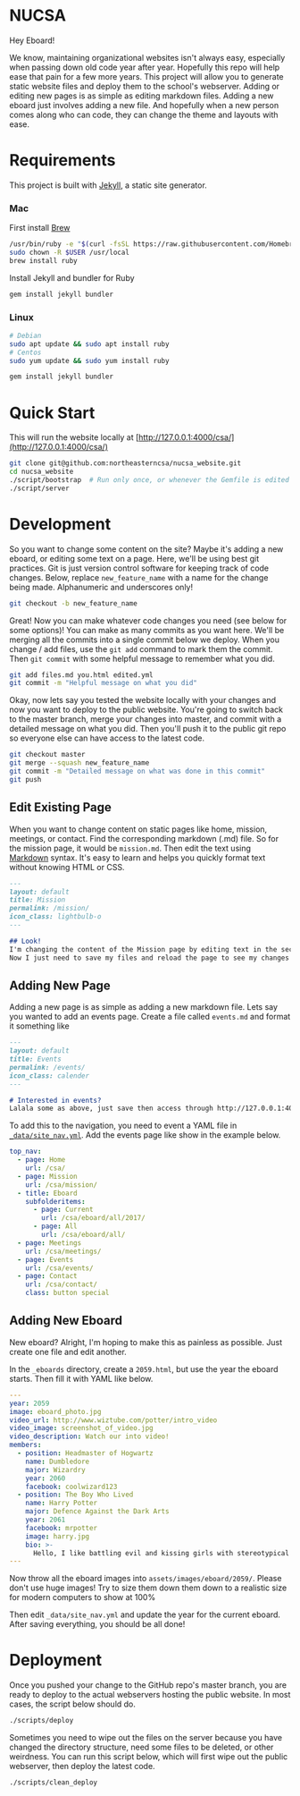 # NUCSA

Hey Eboard!

We know, maintaining organizational websites isn't always easy, especially when passing down old code year after year. Hopefully this repo will help  ease that pain for a few more years. This project will allow you to generate static website files and deploy them to the school's webserver. Adding or editing new pages is as simple as editing markdown files. Adding a new eboard just involves adding a new file. And hopefully when a new person comes along who can code, they can change the theme and layouts with ease.


# Requirements
This project is built with [Jekyll](https://jekyllrb.com/), a static site generator.
### Mac
First install [Brew](https://brew.sh/)
```bash
/usr/bin/ruby -e "$(curl -fsSL https://raw.githubusercontent.com/Homebrew/install/master/install)"
sudo chown -R $USER /usr/local
brew install ruby
```
Install Jekyll and bundler for Ruby
```bash
gem install jekyll bundler
```

### Linux
```bash
# Debian
sudo apt update && sudo apt install ruby
# Centos
sudo yum update && sudo yum install ruby

gem install jekyll bundler
```


# Quick Start
This will run the website locally at [http://127.0.0.1:4000/csa/](http://127.0.0.1:4000/csa/)
```bash
git clone git@github.com:northeasterncsa/nucsa_website.git
cd nucsa_website
./script/bootstrap  # Run only once, or whenever the Gemfile is edited
./script/server
```


# Development
So you want to change some content on the site? Maybe it's adding a new eboard, or editing some text on a page.
Here, we'll be using best git practices. Git is just version control software for keeping track of code changes.
Below, replace `new_feature_name` with a name for the change being made. Alphanumeric and underscores only!

```bash
git checkout -b new_feature_name
```

Great! Now you can make whatever code changes you need (see below for some options)! You can make as
many commits as you want here. We'll be merging all the commits into a single commit below we deploy.
When you change / add files, use the `git add` command to mark them the commit. Then `git commit` with
some helpful message to remember what you did.

```bash
git add files.md you.html edited.yml
git commit -m "Helpful message on what you did"
```

Okay, now lets say you tested the website locally with your changes and now you want to deploy to the public
website. You're going to switch back to the master branch, merge your changes into master, and commit with a
detailed message on what you did. Then you'll push it to the public git repo so everyone else can have access
to the latest code.

```bash
git checkout master
git merge --squash new_feature_name
git commit -m "Detailed message on what was done in this commit"
git push
```

## Edit Existing Page
When you want to change content on static pages like home, mission, meetings, or contact. Find the corresponding
markdown (.md) file. So for the mission page, it would be `mission.md`. Then edit the text using
[Markdown](https://github.com/adam-p/markdown-here/wiki/Markdown-Cheatsheet) syntax. It's easy to learn and helps you
quickly format text without knowing HTML or CSS.

```markdown
---
layout: default
title: Mission
permalink: /mission/
icon_class: lightbulb-o
---

## Look!
I'm changing the content of the Mission page by editing text in the section below the weird header above.
Now I just need to save my files and reload the page to see my changes in action.

```

## Adding New Page
Adding a new page is as simple as adding a new markdown file. Lets say you wanted to add an events page.
Create a file called `events.md` and format it something like

```markdown
---
layout: default
title: Events
permalink: /events/
icon_class: calender 
---

# Interested in events?
Lalala some as above, just save then access through http://127.0.0.1:4000/csa/events/
```

To add this to the navigation, you need to event a YAML file in [`_data/site_nav.yml`](\_data/site_nav.yml). Add the events page
like show in the example below.
```yaml
top_nav:
  - page: Home
    url: /csa/
  - page: Mission
    url: /csa/mission/
  - title: Eboard
    subfolderitems:
      - page: Current
        url: /csa/eboard/all/2017/
      - page: All
        url: /csa/eboard/all/
  - page: Meetings
    url: /csa/meetings/
  - page: Events
    url: /csa/events/
  - page: Contact
    url: /csa/contact/
    class: button special
```

## Adding New Eboard
New eboard? Alright, I'm hoping to make this as painless as possible. Just create one file and edit another.

In the `_eboards` directory, create a `2059.html`, but use the year the eboard starts. Then fill it with YAML like below.
```yaml
---
year: 2059
image: eboard_photo.jpg
video_url: http://www.wiztube.com/potter/intro_video
video_image: screenshot_of_video.jpg
video_description: Watch our into video!
members:
  - position: Headmaster of Hogwartz
    name: Dumbledore
    major: Wizardry
    year: 2060
    facebook: coolwizard123
  - position: The Boy Who Lived
    name: Harry Potter
    major: Defence Against the Dark Arts
    year: 2061
    facebook: mrpotter
    image: harry.jpg
    bio: >-
      Hello, I like battling evil and kissing girls with stereotypical Asian names.
---

```

Now throw all the eboard images into `assets/images/eboard/2059/`. Please don't use huge images! Try to size them
down them down to a realistic size for modern computers to show at 100%

Then edit `_data/site_nav.yml` and update the year for the current eboard. After saving everything, you should be all done!

# Deployment

Once you pushed your change to the GitHub repo's master branch, you are ready to deploy to the actual webservers
hosting the public website. In most cases, the script below should do.
```bash
./scripts/deploy
```

Sometimes you need to wipe out the files on the server because you have changed the directory structure, need some files
to be deleted, or other weirdness. You can run this script below, which will first wipe out the public webserver, then
deploy the latest code.
```bash
./scripts/clean_deploy
```
